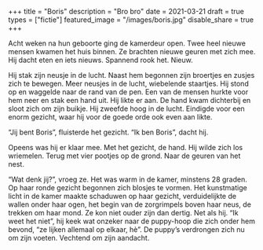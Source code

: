 +++
title = "Boris"
description = "Bro bro"
date = 2021-03-21
draft = true
types = ["fictie"]
featured_image = "/images/boris.jpg"
disable_share = true
+++

Acht weken na hun geboorte ging de kamerdeur open. Twee heel nieuwe mensen kwamen het huis binnen. Ze brachten nieuwe geuren met zich mee. Hij dacht eten en iets nieuws. Spannend rook het. Nieuw.

Hij stak zijn neusje in de lucht. Naast hem begonnen zijn broertjes en zusjes zich te bewegen. Meer neusjes in de lucht, wiebelende staartjes. Hij stond op en waggelde naar de rand van de pen. Een van de mensen hurkte voor hem neer en stak een hand uit. Hij likte er aan. De hand kwam dichterbij en sloot zich om zijn buikje. Hij zweefde hoog in de lucht. Eindigde voor een enorm gezicht, waar hij voor de goede orde ook even aan likte. 

“Jij bent Boris”, fluisterde het gezicht. “Ik ben Boris”, dacht hij. 

Opeens was hij er klaar mee. Met het gezicht, de hand. Hij wilde zich los wriemelen. Terug met vier pootjes op de grond. Naar de geuren van het nest. 

“Wat denk jij?”, vroeg ze. Het was warm in de kamer, minstens 28 graden. Op haar ronde gezicht begonnen zich blosjes te vormen. Het kunstmatige licht in de kamer maakte schaduwen op haar gezicht, verduidelijkte de wallen onder haar ogen, het begin van de zorgrimpels boven haar neus, de trekken om haar mond. Ze kon niet ouder zijn dan dertig. Net als hij. “Ik weet het niet”, hij keek wat onzeker naar de puppy-hoop die zich onder hem bevond, “ze lijken allemaal op elkaar, hè”. De puppy’s verdrongen zich nu om zijn voeten. Vechtend om zijn aandacht. 